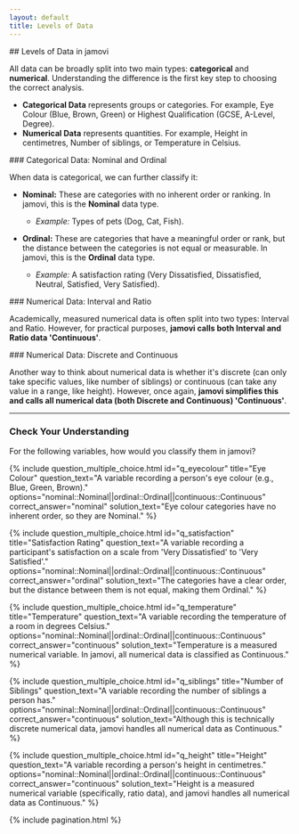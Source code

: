 ```yaml
---
layout: default
title: Levels of Data
---
```


<div class="explanation" markdown="1">
## Levels of Data in jamovi

All data can be broadly split into two main types: **categorical** and **numerical**. Understanding the difference is the first key step to choosing the correct analysis.

*   **Categorical Data** represents groups or categories. For example, Eye Colour (Blue, Brown, Green) or Highest Qualification (GCSE, A-Level, Degree).
*   **Numerical Data** represents quantities. For example, Height in centimetres, Number of siblings, or Temperature in Celsius.
</div>

<div class="explanation" markdown="1">
### Categorical Data: Nominal and Ordinal

When data is categorical, we can further classify it:

*   **Nominal:** These are categories with no inherent order or ranking. In jamovi, this is the **Nominal** data type.
    *   *Example:* Types of pets (Dog, Cat, Fish).

*   **Ordinal:** These are categories that have a meaningful order or rank, but the distance between the categories is not equal or measurable. In jamovi, this is the **Ordinal** data type.
    *   *Example:* A satisfaction rating (Very Dissatisfied, Dissatisfied, Neutral, Satisfied, Very Satisfied).
</div>

<div class="explanation" markdown="1">
### Numerical Data: Interval and Ratio

Academically, measured numerical data is often split into two types: Interval and Ratio. However, for practical purposes, **jamovi calls both Interval and Ratio data 'Continuous'**.
</div>

<div class="explanation" markdown="1">
### Numerical Data: Discrete and Continuous

Another way to think about numerical data is whether it's discrete (can only take specific values, like number of siblings) or continuous (can take any value in a range, like height). However, once again, **jamovi simplifies this and calls all numerical data (both Discrete and Continuous) 'Continuous'**.
</div>

---

### Check Your Understanding
For the following variables, how would you classify them in jamovi?

{% include question_multiple_choice.html
    id="q_eyecolour"
    title="Eye Colour"
    question_text="A variable recording a person's eye colour (e.g., Blue, Green, Brown)."
    options="nominal::Nominal||ordinal::Ordinal||continuous::Continuous"
    correct_answer="nominal"
    solution_text="Eye colour categories have no inherent order, so they are Nominal."
%}

{% include question_multiple_choice.html
    id="q_satisfaction"
    title="Satisfaction Rating"
    question_text="A variable recording a participant's satisfaction on a scale from 'Very Dissatisfied' to 'Very Satisfied'."
    options="nominal::Nominal||ordinal::Ordinal||continuous::Continuous"
    correct_answer="ordinal"
    solution_text="The categories have a clear order, but the distance between them is not equal, making them Ordinal."
%}

{% include question_multiple_choice.html
    id="q_temperature"
    title="Temperature"
    question_text="A variable recording the temperature of a room in degrees Celsius."
    options="nominal::Nominal||ordinal::Ordinal||continuous::Continuous"
    correct_answer="continuous"
    solution_text="Temperature is a measured numerical variable. In jamovi, all numerical data is classified as Continuous."
%}

{% include question_multiple_choice.html
    id="q_siblings"
    title="Number of Siblings"
    question_text="A variable recording the number of siblings a person has."
    options="nominal::Nominal||ordinal::Ordinal||continuous::Continuous"
    correct_answer="continuous"
    solution_text="Although this is technically discrete numerical data, jamovi handles all numerical data as Continuous."
%}

{% include question_multiple_choice.html
    id="q_height"
    title="Height"
    question_text="A variable recording a person's height in centimetres."
    options="nominal::Nominal||ordinal::Ordinal||continuous::Continuous"
    correct_answer="continuous"
    solution_text="Height is a measured numerical variable (specifically, ratio data), and jamovi handles all numerical data as Continuous."
%}

<!-- This automatically adds the "Previous" and "Next" navigation buttons -->
{% include pagination.html %}
